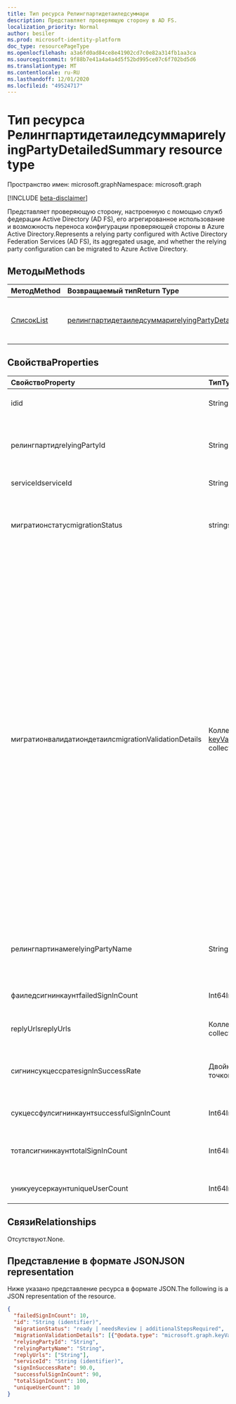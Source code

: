 ```yaml
---
title: Тип ресурса Релингпартидетаиледсуммари
description: Представляет проверяющую сторону в AD FS.
localization_priority: Normal
author: besiler
ms.prod: microsoft-identity-platform
doc_type: resourcePageType
ms.openlocfilehash: a3a6fd0ad84ce8e41902cd7c0e82a314fb1aa3ca
ms.sourcegitcommit: 9f88b7e41a4a4a4d5f52bd995ce07c6f702bd5d6
ms.translationtype: MT
ms.contentlocale: ru-RU
ms.lasthandoff: 12/01/2020
ms.locfileid: "49524717"
---
```

# <a name="relyingpartydetailedsummary-resource-type"></a><span data-ttu-id="b88dd-103">Тип ресурса Релингпартидетаиледсуммари</span><span class="sxs-lookup"><span data-stu-id="b88dd-103">relyingPartyDetailedSummary resource type</span></span>

<span data-ttu-id="b88dd-104">Пространство имен: microsoft.graph</span><span class="sxs-lookup"><span data-stu-id="b88dd-104">Namespace: microsoft.graph</span></span>

[!INCLUDE [beta-disclaimer](../../includes/beta-disclaimer.md)]

<span data-ttu-id="b88dd-105">Представляет проверяющую сторону, настроенную с помощью служб федерации Active Directory (AD FS), его агрегированное использование и возможность переноса конфигурации проверяющей стороны в Azure Active Directory.</span><span class="sxs-lookup"><span data-stu-id="b88dd-105">Represents a relying party configured with Active Directory Federation Services (AD FS), its aggregated usage, and whether the relying party configuration can be migrated to Azure Active Directory.</span></span>

## <a name="methods"></a><span data-ttu-id="b88dd-106">Методы</span><span class="sxs-lookup"><span data-stu-id="b88dd-106">Methods</span></span>

| <span data-ttu-id="b88dd-107">Метод</span><span class="sxs-lookup"><span data-stu-id="b88dd-107">Method</span></span>       | <span data-ttu-id="b88dd-108">Возвращаемый тип</span><span class="sxs-lookup"><span data-stu-id="b88dd-108">Return Type</span></span> | <span data-ttu-id="b88dd-109">Описание</span><span class="sxs-lookup"><span data-stu-id="b88dd-109">Description</span></span> |
|:-------------|:------------|:------------|
| [<span data-ttu-id="b88dd-110">Список</span><span class="sxs-lookup"><span data-stu-id="b88dd-110">List</span></span>](../api/relyingpartydetailedsummary-list.md) | [<span data-ttu-id="b88dd-111">релингпартидетаиледсуммари</span><span class="sxs-lookup"><span data-stu-id="b88dd-111">relyingPartyDetailedSummary</span></span>](relyingpartydetailedsummary.md) | <span data-ttu-id="b88dd-112">Получение списка объектов **релингпартидетаиледсуммари** .</span><span class="sxs-lookup"><span data-stu-id="b88dd-112">Retrieve a list of **relyingPartyDetailedSummary** objects.</span></span> |


## <a name="properties"></a><span data-ttu-id="b88dd-113">Свойства</span><span class="sxs-lookup"><span data-stu-id="b88dd-113">Properties</span></span>

| <span data-ttu-id="b88dd-114">Свойство</span><span class="sxs-lookup"><span data-stu-id="b88dd-114">Property</span></span>     | <span data-ttu-id="b88dd-115">Тип</span><span class="sxs-lookup"><span data-stu-id="b88dd-115">Type</span></span>        | <span data-ttu-id="b88dd-116">Описание</span><span class="sxs-lookup"><span data-stu-id="b88dd-116">Description</span></span> |
|:-------------|:------------|:------------|
|<span data-ttu-id="b88dd-117">id</span><span class="sxs-lookup"><span data-stu-id="b88dd-117">id</span></span>|<span data-ttu-id="b88dd-118">String</span><span class="sxs-lookup"><span data-stu-id="b88dd-118">String</span></span>| <span data-ttu-id="b88dd-119">Только для чтения.</span><span class="sxs-lookup"><span data-stu-id="b88dd-119">Read-only.</span></span> <span data-ttu-id="b88dd-120">Уникальный идентификатор, созданный на уровне API.</span><span class="sxs-lookup"><span data-stu-id="b88dd-120">Unique Identifier generated at API level.</span></span>| 
|<span data-ttu-id="b88dd-121">релингпартид</span><span class="sxs-lookup"><span data-stu-id="b88dd-121">relyingPartyId</span></span>|<span data-ttu-id="b88dd-122">String</span><span class="sxs-lookup"><span data-stu-id="b88dd-122">String</span></span>|<span data-ttu-id="b88dd-123">Этот идентификатор используется для идентификации проверяющей стороны в службе Федерации.</span><span class="sxs-lookup"><span data-stu-id="b88dd-123">This identifier is used to identify the relying party to this Federation Service.</span></span> <span data-ttu-id="b88dd-124">Он используется при выдаче утверждений проверяющей стороне.</span><span class="sxs-lookup"><span data-stu-id="b88dd-124">It is used when issuing claims to the relying party.</span></span>|
|<span data-ttu-id="b88dd-125">serviceId</span><span class="sxs-lookup"><span data-stu-id="b88dd-125">serviceId</span></span>|<span data-ttu-id="b88dd-126">String</span><span class="sxs-lookup"><span data-stu-id="b88dd-126">String</span></span>|<span data-ttu-id="b88dd-127">Уникальный идентификатор леса Active Directory.</span><span class="sxs-lookup"><span data-stu-id="b88dd-127">Uniquely identifies the Active Directory forest.</span></span>|
|<span data-ttu-id="b88dd-128">мигратионстатус</span><span class="sxs-lookup"><span data-stu-id="b88dd-128">migrationStatus</span></span>|<span data-ttu-id="b88dd-129">string</span><span class="sxs-lookup"><span data-stu-id="b88dd-129">string</span></span>| <span data-ttu-id="b88dd-130">Указывает, можно ли переместить приложение в Azure AD или потребовать больше расследований.</span><span class="sxs-lookup"><span data-stu-id="b88dd-130">Indication of whether the application can be moved to Azure AD or require more investigation.</span></span> <span data-ttu-id="b88dd-131">Возможные значения: `ready`, `needsReview`, `additionalStepsRequired`.</span><span class="sxs-lookup"><span data-stu-id="b88dd-131">Possible values are: `ready`, `needsReview`, `additionalStepsRequired`.</span></span>|
|<span data-ttu-id="b88dd-132">мигратионвалидатиондетаилс</span><span class="sxs-lookup"><span data-stu-id="b88dd-132">migrationValidationDetails</span></span>|<span data-ttu-id="b88dd-133">Коллекция [keyValuePair](keyvaluepair.md)</span><span class="sxs-lookup"><span data-stu-id="b88dd-133">[keyValuePair](keyvaluepair.md) collection</span></span>|<span data-ttu-id="b88dd-134">Указывает все проверки на правильность конфигурации приложений, которые позволяют оценить, готово ли приложение к перемещению в Azure AD.</span><span class="sxs-lookup"><span data-stu-id="b88dd-134">Specifies all the validations check done on applications configuration details to evaluate if the application is ready to be moved to Azure AD.</span></span> <span data-ttu-id="b88dd-135">Возможные имена: `AdditionalWSFedEndpointCheckResult` ,,,,,,,,,,,,  `AllowedAuthenticationClassReferencesCheckResult` `AlwaysRequireAuthenticationCheckResult`   `AutoUpdateEnabledCheckResult` `ClaimsProviderNameCheckResult` `EncryptClaimsCheckResult`  `EncryptedNameIdRequiredCheckResult` `MonitoringEnabledCheckResult` `NotBeforeSkewCheckResult`  `RequestMFAFromClaimsProvidersCheckResult` `SignedSamlRequestsRequiredCheckResult` `AdditionalAuthenticationRulesCheckResult` `TokenLifetimeCheckResult` ,  `DelegationAuthorizationRulesCheckResult` , `IssuanceAuthorizationRulesCheckResult` , `IssuanceTransformRulesCheckResult` .</span><span class="sxs-lookup"><span data-stu-id="b88dd-135">Possible names are: `AdditionalWSFedEndpointCheckResult`,  `AllowedAuthenticationClassReferencesCheckResult`, `AlwaysRequireAuthenticationCheckResult`,   `AutoUpdateEnabledCheckResult`, `ClaimsProviderNameCheckResult`, `EncryptClaimsCheckResult`,  `EncryptedNameIdRequiredCheckResult`, `MonitoringEnabledCheckResult`,`NotBeforeSkewCheckResult`,  `RequestMFAFromClaimsProvidersCheckResult`, `SignedSamlRequestsRequiredCheckResult`, `AdditionalAuthenticationRulesCheckResult`, `TokenLifetimeCheckResult`,  `DelegationAuthorizationRulesCheckResult`, `IssuanceAuthorizationRulesCheckResult`, `IssuanceTransformRulesCheckResult`.</span></span> <span data-ttu-id="b88dd-136">Возможные значения result: `0` , `1` , или `2` .</span><span class="sxs-lookup"><span data-stu-id="b88dd-136">Possible result values are `0`, `1`, or `2`.</span></span> <span data-ttu-id="b88dd-137">`0` Когда проверка проверки пройдена, `1` при неудачной проверке и `2` при проверке на наличие предупреждения.</span><span class="sxs-lookup"><span data-stu-id="b88dd-137">`0` when the validation check passed, `1` when the validation check failed and `2` when the validation check is a warning.</span></span> |
|<span data-ttu-id="b88dd-138">релингпартинаме</span><span class="sxs-lookup"><span data-stu-id="b88dd-138">relyingPartyName</span></span>|<span data-ttu-id="b88dd-139">String</span><span class="sxs-lookup"><span data-stu-id="b88dd-139">String</span></span>|<span data-ttu-id="b88dd-140">Имя приложения или другой сущности в Интернете, которая использует поставщика удостоверений для проверки подлинности пользователя, который хочет войти в систему.</span><span class="sxs-lookup"><span data-stu-id="b88dd-140">Name of application or other entity on the internet that uses an identity provider to authenticate a user who wants to log in.</span></span>|
|<span data-ttu-id="b88dd-141">фаиледсигнинкаунт</span><span class="sxs-lookup"><span data-stu-id="b88dd-141">failedSignInCount</span></span>|<span data-ttu-id="b88dd-142">Int64</span><span class="sxs-lookup"><span data-stu-id="b88dd-142">Int64</span></span>| <span data-ttu-id="b88dd-143">Количество неудачных входов в службу федерации Active Directory в указанном периоде.</span><span class="sxs-lookup"><span data-stu-id="b88dd-143">Number of failed sign in on Active Directory Federation Service in the period specified.</span></span> |
|<span data-ttu-id="b88dd-144">replyUrls</span><span class="sxs-lookup"><span data-stu-id="b88dd-144">replyUrls</span></span>|<span data-ttu-id="b88dd-145">Коллекция String</span><span class="sxs-lookup"><span data-stu-id="b88dd-145">String collection</span></span>|<span data-ttu-id="b88dd-146">Указывает, где ожидается получение маркера проверяющей стороной.</span><span class="sxs-lookup"><span data-stu-id="b88dd-146">Specifies where the relying party expects to receive the token.</span></span>|
|<span data-ttu-id="b88dd-147">сигнинсукцессрате</span><span class="sxs-lookup"><span data-stu-id="b88dd-147">signInSuccessRate</span></span>|<span data-ttu-id="b88dd-148">Двойное с плавающей точкой</span><span class="sxs-lookup"><span data-stu-id="b88dd-148">Double</span></span>|<span data-ttu-id="b88dd-149">Количество успешных/(количество успешных и неудачных входов + количество неудачных входов) в службе федерации Active Directory в указанном периоде.</span><span class="sxs-lookup"><span data-stu-id="b88dd-149">Number of successful / (number of successful + number of failed sign ins) on Active Directory Federation Service in the period specified.</span></span>|
|<span data-ttu-id="b88dd-150">сукцессфулсигнинкаунт</span><span class="sxs-lookup"><span data-stu-id="b88dd-150">successfulSignInCount</span></span>|<span data-ttu-id="b88dd-151">Int64</span><span class="sxs-lookup"><span data-stu-id="b88dd-151">Int64</span></span>|<span data-ttu-id="b88dd-152">Количество успешных входов в службу федерации Active Directory.</span><span class="sxs-lookup"><span data-stu-id="b88dd-152">Number of successful sign ins on Active Directory Federation Service.</span></span>|
|<span data-ttu-id="b88dd-153">тоталсигнинкаунт</span><span class="sxs-lookup"><span data-stu-id="b88dd-153">totalSignInCount</span></span>|<span data-ttu-id="b88dd-154">Int64</span><span class="sxs-lookup"><span data-stu-id="b88dd-154">Int64</span></span>|<span data-ttu-id="b88dd-155">Количество успешных и неудачных входных входов в службу федерации Active Directory в указанном периоде.</span><span class="sxs-lookup"><span data-stu-id="b88dd-155">Number of successful + failed sign ins failed sign ins on Active Directory Federation Service in the period specified.</span></span>|
|<span data-ttu-id="b88dd-156">уникуеусеркаунт</span><span class="sxs-lookup"><span data-stu-id="b88dd-156">uniqueUserCount</span></span>|<span data-ttu-id="b88dd-157">Int64</span><span class="sxs-lookup"><span data-stu-id="b88dd-157">Int64</span></span>|<span data-ttu-id="b88dd-158">Количество уникальных пользователей, выполнивших вход в приложение.</span><span class="sxs-lookup"><span data-stu-id="b88dd-158">Number of unique users that have signed into the application.</span></span>|

## <a name="relationships"></a><span data-ttu-id="b88dd-159">Связи</span><span class="sxs-lookup"><span data-stu-id="b88dd-159">Relationships</span></span>

<span data-ttu-id="b88dd-160">Отсутствуют.</span><span class="sxs-lookup"><span data-stu-id="b88dd-160">None.</span></span>

## <a name="json-representation"></a><span data-ttu-id="b88dd-161">Представление в формате JSON</span><span class="sxs-lookup"><span data-stu-id="b88dd-161">JSON representation</span></span>

<span data-ttu-id="b88dd-162">Ниже указано представление ресурса в формате JSON.</span><span class="sxs-lookup"><span data-stu-id="b88dd-162">The following is a JSON representation of the resource.</span></span>

<!-- {
  "blockType": "resource",
  "optionalProperties": [

  ],
  "@odata.type": "microsoft.graph.relyingPartyDetailedSummary",
  "baseType": "",
  "keyProperty": "id"
}-->

```json
{
  "failedSignInCount": 10,
  "id": "String (identifier)",
  "migrationStatus": "ready | needsReview | additionalStepsRequired",
  "migrationValidationDetails": [{"@odata.type": "microsoft.graph.keyValuePair"}],
  "relyingPartyId": "String",
  "relyingPartyName": "String",
  "replyUrls": ["String"],
  "serviceId": "String (identifier)",
  "signInSuccessRate": 90.0,
  "successfulSignInCount": 90,
  "totalSignInCount": 100,
  "uniqueUserCount": 10
}
```

<!-- uuid: 16cd6b66-4b1a-43a1-adaf-3a886856ed98
2019-02-04 14:57:30 UTC -->
<!-- {
  "type": "#page.annotation",
  "description": "relyingPartyDetailedSummary resource",
  "keywords": "",
  "section": "documentation",
  "tocPath": ""
}-->


